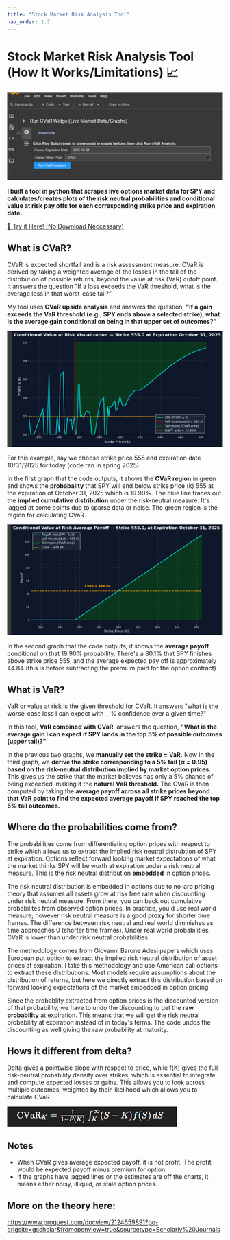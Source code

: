 ```yaml
---
title: "Stock Market Risk Analysis Tool"
nav_order: 1.7
---
```

# **Stock Market Risk Analysis Tool (How It Works/Limitations)  📈**

![Screenshot](cvar_screenshot.png)

**I built a tool in python that scrapes live options market data for SPY and calculates/creates plots of the risk neutral probabilities and conditional value at risk pay offs for each corresponding strike price and expiration date.**

<a href="https://colab.research.google.com/drive/1FdBUBQo0pNbDS5p4-FoNMrtGmXn6fh0n?usp=sharing" class="btn btn-primary" role="button" target="_blank">🔗 Try it Here! (No Download Neccessary)</a> <br>

## **What is CVaR?**
CVaR is expected shortfall and is a risk assessment measure. CVaR is derived by taking a weighted average of the losses in the tail of the distribution of possible returns, beyond the value at risk (VaR) cutoff point. It answers the question "If a loss exceeds the VaR threshold, what is the average loss in that worst-case tail?”

My tool uses **CVaR upside analysis** and answers the question, **"If a gain exceeds the VaR threshold (e.g., SPY ends above a selected strike), what is the average gain conditional on being in that upper set of outcomes?”**

![Screenshot](cvar_visual.png)

For this example, say we choose strike price 555 and expiration date 10/31/2025 for today (code ran in spring 2025)

In the first graph that the code outputs, it shows the **CVaR region** in green and shows the **probabality** that SPY will end below strike price (k) 555 at the expiration of October 31, 2025 which is 19.90%.  The blue line traces out the **implied cumulative distribution** under the risk-neutral measure. It's jagged at some points due to sparse data or noise. The green region is the region for calculating CVaR.

![Screenshot](cvar_payoff.png)

In the second graph that the code outputs, it shows the **average payoff** conditional on that 19.90% probability. There's a 80.1% that SPY finishes above strike price 555, and the average expected pay off is approximately 44.84 (this is before subtracting the premium paid for the option contract)

## What is VaR?

VaR or value at risk is the given threshold for CVaR. It answers "what is the worse-case loss I can expect with __% confidence over a given time?"

In this tool, **VaR combined with CVaR**, answers the question, **"What is the average gain I can expect if SPY lands in the top 5% of possible outcomes (upper tail)?"**

In the previous two graphs, we **manually set the strike = VaR.** Now in the third graph, we **derive the strike corresponding to a 5% tail (α = 0.95) based on the risk-neutral distribution implied by market option prices.** This gives us the strike that the market believes has only a 5% chance of being exceeded, making it the **natural VaR threshold.** The CVaR is then computed by taking the **average payoff across all strike prices beyond that VaR point to find the expected average payoff if SPY reached the top 5% tail outcomes.**



## Where do the probabilities come from?

The probabilities come from differentiating option prices with respect to strike which allows us to extract the implied risk neutral distrubtion of SPY at expiration. Options reflect forward looking market expectations of what the market thinks SPY will be worth at expiration under a risk neutral measure. This is the risk neutral distribution **embedded** in option prices. 

The risk neutral distribution is embedded in options due to no-arb pricing theory that assumes all assets grow at risk free rate when discounting under risk neutral measure. From there, you can back out cumulative probabilites from observed option prices. In practice, you'd use real world measure; however risk neutral measure is a good **proxy** for shorter time frames. The difference between risk neutral and real world diminishes as time approaches 0 (shorter time frames). Under real world probabilities, CVaR is lower than under risk neutral probabilities. 

The methodology comes from Giovanni Barone Adesi papers which uses European put option to extract the implied risk neutral distribution of asset prices at expiration. I take this methodology and use American call options to extract these distributions. Most models require assumptions about the distribution of returns, but here we directly extract this distribution based on forward looking expectations of the market embedded in option pricing.

Since the probablity extracted from option prices is the discounted version of that probability, we have to undo the discounting to get the **raw probability** at expiration. This means that we will get the risk neutral probability at expiration instead of in today's terms. The code undos the discounting as well giving the raw probability at maturity. 

## Hows it different from delta?

Delta gives a pointwise slope with respect to price, while f(K) gives the full risk-neutral probability density over strikes, which is essential to integrate and compute expected losses or gains. This allows you to look across multiple outcomes, weighted by their likelihood which allows you to calculate CVaR.

![Screenshot](cvar_equation.png)

## Notes
* When CVaR gives average expected payoff, it is not profit. The profit would be expected payoff minus premium for option.
* If the graphs have jagged lines or the estimates are off the charts, it means either noisy, illiquid, or stale option prices.

## More on the theory here:

https://www.proquest.com/docview/2124659891?pq-origsite=gscholar&fromopenview=true&sourcetype=Scholarly%20Journals
